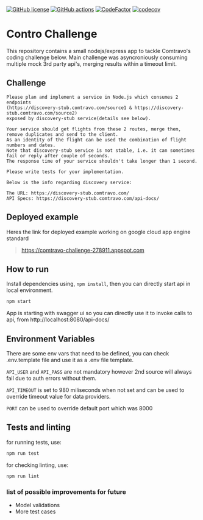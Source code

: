 [![GitHub license](https://img.shields.io/badge/license-MIT-blue.svg)](https://github.com/cemusta/comtravo-challenge/blob/master/LICENSE)
[![GitHub actions](https://github.com/cemusta/comtravo-challenge/workflows/Node.js%20CI/badge.svg)](https://github.com/cemusta/comtravo-challenge/actions)
[![CodeFactor](https://www.codefactor.io/repository/github/cemusta/comtravo-challenge/badge)](https://www.codefactor.io/repository/github/cemusta/comtravo-challenge)
[![codecov](https://codecov.io/gh/cemusta/comtravo-challenge/branch/master/graph/badge.svg)](https://codecov.io/gh/cemusta/comtravo-challenge)

# Contro Challenge

This repository contains a small nodejs/express app to tackle Comtravo's coding challenge below. Main challenge was asyncroniously consuming multiple mock 3rd party api's, merging results within a timeout limit.

## Challenge
```
Please plan and implement a service in Node.js which consumes 2 endpoints
(https://discovery-stub.comtravo.com/source1 & https://discovery-stub.comtravo.com/source2) 
exposed by discovery-stub service(details see below).

Your service should get flights from these 2 routes, merge them, remove duplicates and send to the client.
As an identity of the flight can be used the combination of flight numbers and dates.
Note that discovery-stub service is not stable, i.e. it can sometimes fail or reply after couple of seconds. 
The response time of your service shouldn't take longer than 1 second.

Please write tests for your implementation. 

Below is the info regarding discovery service:

The URL: https://discovery-stub.comtravo.com/
API Specs: https://discovery-stub.comtravo.com/api-docs/
```

## Deployed example

Heres the link for deployed example working on google cloud app engine standard

> https://comtravo-challenge-278911.appspot.com


## How to run

Install dependencies using, `npm install`, then you can directly start api in local environment.

```bash
npm start
```

App is starting with swagger ui so you can directly use it to invoke calls to api, from http://localhost:8080/api-docs/

## Environment Variables 

There are some env vars that need to be defined, you can check .env.template file and use it as a .env file template.

`API_USER` and `API_PASS` are not mandatory however 2nd source will always fail due to auth errors without them.

`API_TIMEOUT` is set to 980 miliseconds when not set and can be used to override timeout value for data providers.

`PORT` can be used to override default port which was 8000

## Tests and linting

for running tests, use:

```bash
npm run test
```

for checking linting, use:

```bash
npm run lint
```

### list of possible improvements for future

 - Model validations
 - More test cases